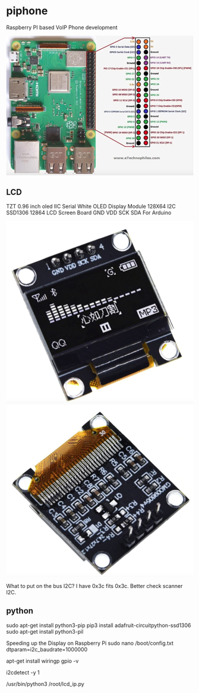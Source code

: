# piphone
Raspberry PI based VoIP Phone development


![img](RPi3B_pinout.png)

## LCD
TZT 0.96 inch oled IIC Serial White OLED Display Module 128X64 I2C SSD1306 12864 LCD Screen Board GND VDD SCK SDA For Arduino

![img](oled_ssd1306_1.png)
![img](oled_ssd1306_2.png)

What to put on the bus I2C?
I have 0x3c fits
0x3c. Better check scanner I2C.



## python

sudo apt-get install python3-pip
pip3 install adafruit-circuitpython-ssd1306
sudo apt-get install python3-pil

Speeding up the Display on Raspberry Pi
sudo nano /boot/config.txt
dtparam=i2c_baudrate=1000000


apt-get install wiringp
gpio -v

i2cdetect -y 1


/usr/bin/python3 /root/lcd_ip.py